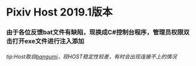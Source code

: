 # Pixiv Host 2019.1版本

###  由于各位反馈bat文件有缺陷，现换成C#控制台程序，管理员权限双击打开exe文件进行注入添加 

######  tip:Host取自[bangumi](https://bangumi.tv/group/topic/346948)，现HOST稳定性较差，有时会出现连接不上的情况
